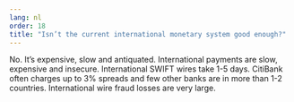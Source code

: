 ```yaml
---
lang: nl
order: 18
title: "Isn’t the current international monetary system good enough?"
---
```


No. It’s expensive, slow and antiquated. International payments are slow, expensive and insecure. International SWIFT wires take 1-5 days. CitiBank often charges up to 3% spreads and few other banks are in more than 1-2 countries. International wire fraud losses are very large.
